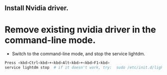 ## Install Nvidia driver.
# Remove existing nvidia driver in the command-line mode.
+ Switch to the command-line mode, and stop the service lightdm.
```bash
Press <kbd>Ctrl<kbd>+<kbd>Alt<kbd>+<kbd>F1<kbd>
service lightdm stop  # if it doesn't work, try:  sudo /etc/init.d/lightdm stop.
```
